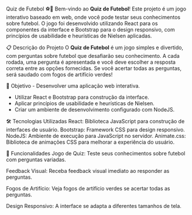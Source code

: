  Quiz de Futebol ⚽️🎉 
Bem-vindo ao **Quiz de Futebol**! Este projeto é um jogo interativo baseado em web, onde você pode testar seus conhecimentos sobre futebol. O jogo foi desenvolvido utilizando React para os componentes da interface e Bootstrap para o design responsivo, com princípios de usabilidade e heurísticas de Nielsen aplicadas.  

📋 Descrição do Projeto O **Quiz de Futebol** é um jogo simples e divertido, com perguntas sobre futebol que desafiarão seu conhecimento. A cada rodada, uma pergunta é apresentada e você deve escolher a resposta correta entre as opções fornecidas. Se você acertar todas as perguntas, será saudado com fogos de artifício verdes! 

🎯 Objetivo - Desenvolver uma aplicação web interativa. 
- Utilizar React e Bootstrap para construção da interface. 
- Aplicar princípios de usabilidade e heurísticas de Nielsen. 
- Criar um ambiente de desenvolvimento configurado com NodeJS. 

🛠️ Tecnologias Utilizadas 
React: Biblioteca JavaScript para construção de interfaces de usuário. 
Bootstrap: Framework CSS para design responsivo. 
NodeJS: Ambiente de execução para JavaScript no servidor. 
Animate.css: Biblioteca de animações CSS para melhorar a experiência do usuário. 

🚀 Funcionalidades 
Jogo de Quiz: Teste seus conhecimentos sobre futebol com perguntas variadas.

Feedback Visual: Receba feedback visual imediato ao responder as perguntas. 

Fogos de Artifício: Veja fogos de artifício verdes se acertar todas as perguntas. 

Design Responsivo: A interface se adapta a diferentes tamanhos de tela.